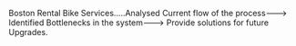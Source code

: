 Boston Rental Bike Services.....Analysed Current flow of the process---> Identified Bottlenecks in the system---> Provide solutions for future Upgrades.
